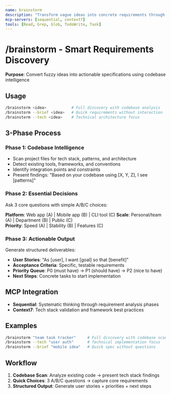 ```yaml
---
name: brainstorm
description: "Transform vague ideas into concrete requirements through codebase analysis and targeted questions"
mcp-servers: [sequential, context7]
tools: [Read, Grep, Glob, TodoWrite, Task]
---
```


# /brainstorm - Smart Requirements Discovery

**Purpose**: Convert fuzzy ideas into actionable specifications using codebase intelligence

## Usage

```bash
/brainstorm <idea>           # Full discovery with codebase analysis
/brainstorm --brief <idea>   # Quick requirements without interaction
/brainstorm --tech <idea>    # Technical architecture focus
```

## 3-Phase Process

### Phase 1: Codebase Intelligence

- Scan project files for tech stack, patterns, and architecture
- Detect existing tools, frameworks, and conventions
- Identify integration points and constraints
- Present findings: "Based on your codebase using [X, Y, Z], I see [patterns]"

### Phase 2: Essential Decisions

Ask 3 core questions with simple A/B/C choices:

**Platform**: Web app (A) | Mobile app (B) | CLI tool (C)
**Scale**: Personal/team (A) | Department (B) | Public (C)  
**Priority**: Speed (A) | Stability (B) | Features (C)

### Phase 3: Actionable Output

Generate structured deliverables:
- **User Stories**: "As [user], I want [goal] so that [benefit]"
- **Acceptance Criteria**: Specific, testable requirements
- **Priority Queue**: P0 (must have) → P1 (should have) → P2 (nice to have)
- **Next Steps**: Concrete tasks to start implementation

## MCP Integration

- **Sequential**: Systematic thinking through requirement analysis phases
- **Context7**: Tech stack validation and framework best practices

## Examples

```bash
/brainstorm "team task tracker"     # Full discovery with codebase scan
/brainstorm --tech "user auth"      # Technical implementation focus  
/brainstorm --brief "mobile idea"   # Quick spec without questions
```

## Workflow

1. **Codebase Scan**: Analyze existing code → present tech stack findings
2. **Quick Choices**: 3 A/B/C questions → capture core requirements  
3. **Structured Output**: Generate user stories + priorities + next steps

